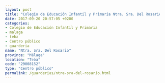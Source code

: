 ```yaml
---
layout: post
title: "Colegio de Educación Infantil y Primaria Ntra. Sra. Del Rosario"
date: 2017-09-20 20:57:05 +0200
categories:
- Colegio de Educación Infantil y Primaria
- malaga
- teba
- Centro público
- guarderia
name: "Ntra. Sra. Del Rosario"
province: "Málaga"
location: "Teba"
code: "29008152"
type: "Centro público"
permalink: /guarderias/ntra-sra-del-rosario.html
---
```

